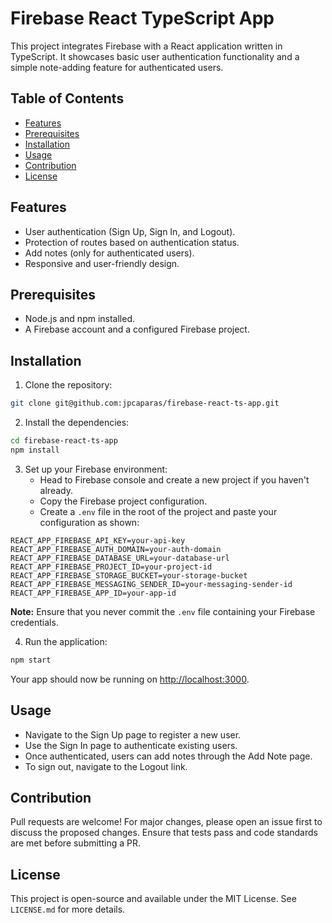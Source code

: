 # Firebase React TypeScript App

This project integrates Firebase with a React application written in TypeScript. It showcases basic user authentication functionality and a simple note-adding feature for authenticated users.

## Table of Contents

- [Features](#features)
- [Prerequisites](#prerequisites)
- [Installation](#installation)
- [Usage](#usage)
- [Contribution](#contribution)
- [License](#license)

## Features

- User authentication (Sign Up, Sign In, and Logout).
- Protection of routes based on authentication status.
- Add notes (only for authenticated users).
- Responsive and user-friendly design.

## Prerequisites

- Node.js and npm installed.
- A Firebase account and a configured Firebase project.

## Installation

1. Clone the repository:
```bash
git clone git@github.com:jpcaparas/firebase-react-ts-app.git
```

2. Install the dependencies:
```bash
cd firebase-react-ts-app
npm install
```

3. Set up your Firebase environment:
   - Head to Firebase console and create a new project if you haven't already.
   - Copy the Firebase project configuration.
   - Create a `.env` file in the root of the project and paste your configuration as shown:

```env
REACT_APP_FIREBASE_API_KEY=your-api-key
REACT_APP_FIREBASE_AUTH_DOMAIN=your-auth-domain
REACT_APP_FIREBASE_DATABASE_URL=your-database-url
REACT_APP_FIREBASE_PROJECT_ID=your-project-id
REACT_APP_FIREBASE_STORAGE_BUCKET=your-storage-bucket
REACT_APP_FIREBASE_MESSAGING_SENDER_ID=your-messaging-sender-id
REACT_APP_FIREBASE_APP_ID=your-app-id
```

**Note:** Ensure that you never commit the `.env` file containing your Firebase credentials.

4. Run the application:

```bash
npm start
```

Your app should now be running on [http://localhost:3000](http://localhost:3000).

## Usage

- Navigate to the Sign Up page to register a new user.
- Use the Sign In page to authenticate existing users.
- Once authenticated, users can add notes through the Add Note page.
- To sign out, navigate to the Logout link.

## Contribution

Pull requests are welcome! For major changes, please open an issue first to discuss the proposed changes. Ensure that tests pass and code standards are met before submitting a PR.

## License

This project is open-source and available under the MIT License. See `LICENSE.md` for more details.
